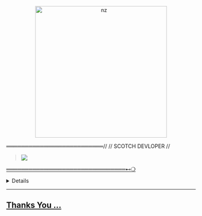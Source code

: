 <p align="center">

<img src="https://i.ibb.co/n0my5rj/Say-Scotch.jpg" alt="nz" width="350"/>

</p>
══════════════════════════//
// SCOTCH DEVLOPER //

> <a href="https://youtube.com/channel/UCKlJw6zViJ_hgTXBKv6sXgw"><img src="https://img.shields.io/badge/Tutorial-Video-ff0000?style=for-the-badge&logo=youtube&logoColor=ff000000&link=https://www.youtube.com/c/BOTINDO" /><br>

</p>
════════════════════════════════⊷❍
<!-- Contact Owner -->

<b><details><summary>Contact</summary></b>

## ```Connect With Me```

<p align="center">

<a href="https://chat.whatsapp.com/LBTP0d3WtMtAu2HCvWGDi1"><img src="https://img.shields.io/badge/Contact Scotch-25D366?style=for-the-badge&logo=whatsapp&logoColor=white"

129

</p>

<a href="https://youtube.com/channel/UCKlJw6zViJ_hgTXBKv6sXgw"><img src="https://img.shields.io/badge/YT Scotch-ff0000?style=for-the-badge&logo=youtube&logoColor=ff000000&link=https://www.youtube.com/c/BOTINDO" /><br>

</p>

</details>

</details><hr>

## Thanks You ... ##


